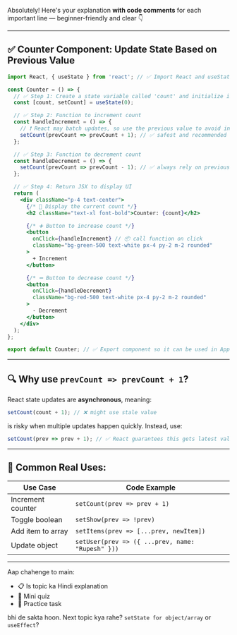 Absolutely! Here's your explanation **with code comments** for each important line — beginner-friendly and clear 👇

---

## ✅ Counter Component: Update State Based on Previous Value

```jsx
import React, { useState } from 'react'; // ✅ Import React and useState

const Counter = () => {
  // ✅ Step 1: Create a state variable called 'count' and initialize it with 0
  const [count, setCount] = useState(0);

  // ✅ Step 2: Function to increment count
  const handleIncrement = () => {
    // ❗ React may batch updates, so use the previous value to avoid incorrect results
    setCount(prevCount => prevCount + 1); // ✅ safest and recommended way
  };

  // ✅ Step 3: Function to decrement count
  const handleDecrement = () => {
    setCount(prevCount => prevCount - 1); // ✅ always rely on previous value
  };

  // ✅ Step 4: Return JSX to display UI
  return (
    <div className="p-4 text-center">
      {/* 🔢 Display the current count */}
      <h2 className="text-xl font-bold">Counter: {count}</h2>

      {/* ➕ Button to increase count */}
      <button 
        onClick={handleIncrement} // 📦 call function on click
        className="bg-green-500 text-white px-4 py-2 m-2 rounded"
      >
        + Increment
      </button>

      {/* ➖ Button to decrease count */}
      <button 
        onClick={handleDecrement}
        className="bg-red-500 text-white px-4 py-2 m-2 rounded"
      >
        - Decrement
      </button>
    </div>
  );
};

export default Counter; // ✅ Export component so it can be used in App.js or elsewhere
```

---

## 🔍 Why use `prevCount => prevCount + 1`?

React state updates are **asynchronous**, meaning:

```jsx
setCount(count + 1); // ❌ might use stale value
```

is risky when multiple updates happen quickly. Instead, use:

```jsx
setCount(prev => prev + 1); // ✅ React guarantees this gets latest value
```

---

## 🔁 Common Real Uses:

| Use Case          | Code Example                                     |
| ----------------- | ------------------------------------------------ |
| Increment counter | `setCount(prev => prev + 1)`                     |
| Toggle boolean    | `setShow(prev => !prev)`                         |
| Add item to array | `setItems(prev => [...prev, newItem])`           |
| Update object     | `setUser(prev => ({ ...prev, name: "Rupesh" }))` |

---

Aap chahenge to main:

* 📋 Is topic ka Hindi explanation
* 🧠 Mini quiz
* 🧪 Practice task

bhi de sakta hoon.
Next topic kya rahe? `setState for object/array` or `useEffect`?
